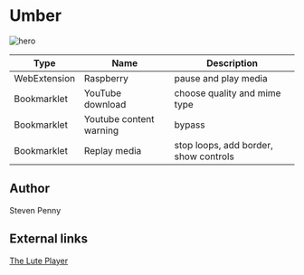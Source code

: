 Umber
==========
![hero][1]

Type | Name | Description
-----|------|------------
WebExtension | Raspberry | pause and play media
Bookmarklet | YouTube download | choose quality and mime type
Bookmarklet | Youtube content warning | bypass
Bookmarklet | Replay media | stop loops, add border, show controls

Author
------------
Steven Penny

External links
---------------------
[The Lute Player][2]

[1]:https://github.com/cup/umber/raw/master/image.jpg
[2]:https://wikipedia.org/wiki/The_Lute_Player_(Caravaggio)
